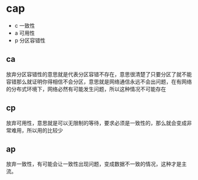 # cap
- c 一致性
- a 可用性
- p 分区容错性
## ca
放弃分区容错性的意思就是代表分区容错不存在，意思很清楚了只要分区了就不能容错那么就证明你得相信不会分区，意思就是网络通信永远不会出问题，在有网络的分布式环境下，网络必然有可能发生问题，所以这种情况不可能存在
## cp
放弃可用性，意思就是可以无限制的等待，要求必须是一致性的，那么就会变成非常难用，所以用的比较少
## ap
放弃一致性，有可能会让一致性出现问题，变成数据不一致的情况，这种才是主流。

